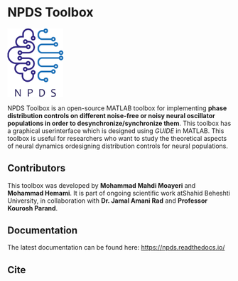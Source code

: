 # NPDS Toolbox

<img src="https://github.com/cmplab/npds-toolbox/blob/main/docs/Pictures/NPDS-logo.svg" alt="alt text" width=25%>

NPDS  Toolbox  is  an  open-source  MATLAB  toolbox  for  implementing  **phase distribution controls on different noise-free or noisy neural oscillator populations in order to desynchronize/synchronize them**. This toolbox has a graphical userinterface which is designed using *GUIDE* in MATLAB.  This toolbox is useful for researchers who want to study the theoretical aspects of neural  dynamics  ordesigning  distribution controls for neural populations.

## Contributors

This toolbox was developed by **Mohammad Mahdi Moayeri** and **Mohammad Hemami**.  It is part of ongoing scientific work atShahid Beheshti University, in collaboration with **Dr. Jamal Amani Rad** and **Professor Kourosh Parand**.

## Documentation

The latest documentation can be found here: https://npds.readthedocs.io/

## Cite


